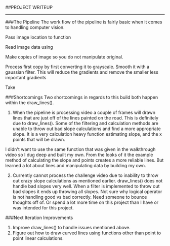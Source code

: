 
##PROJECT WRITEUP

[image1]: ./examples/grayscale.jpg "Grayscale"

---
###The Pipeline
The work flow of the pipeline is fairly basic when it comes to handling computer vision.

Pass image location to function 

Read image data using 

Make copies of image so you do not manipulate original.

Process first copy by first converting it to grayscale.
Smooth it with a gaussian filter. This will reduce the gradients and remove the smaller less important gradients

Take 


###Shortcomings
Two shortcomings in regards to this build both happen within the draw_lines().

1. When the pipeline is processing video a couple of frames will drawn lines that are just off of the lines painted on the road.
This is definitely due to draw_lines(). Some of the filtering and calculation methods are unable to throw out bad slope calculations and find a more appropriate slope. It is a very calculation heavy function estimating slope, and the x points that will be drawn. 

I didn't want to use the same function that was given in the walkthrough video so I dug deep and built my own. From the looks of it the example method of calculating the slope and points creates a more reliable lines. But learned a lot about lines and manipulating data by building my own.


2. Currently cannot process the challenge video due to inability to throw out crazy slope calculations as mentioned earlier. 
draw_lines() does not handle bad slopes very well. When a filter is implemented to throw out bad slopes it ends up throwing all slopes. Not sure why logical operator is not handling good vs bad correctly. Need someone to bounce thoughts off of. Or spend a lot more time on this project than I have or was intended for this project.

###Next Iteration Improvements
1. Improve draw_lines() to handle issues mentioned above.
2. Figure out how to draw curved lines using functions other than point to point linear calculations.
